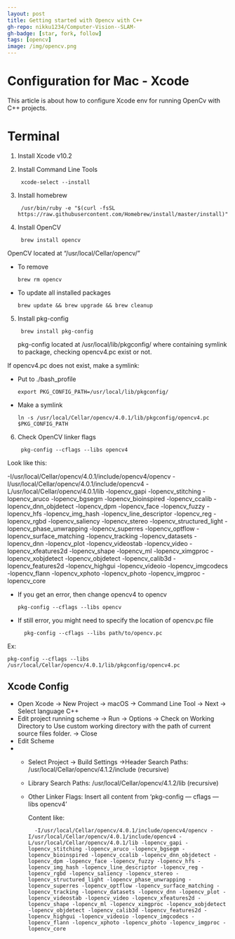 ```yaml
---
layout: post
title: Getting started with Opencv with C++
gh-repo: nikku1234/Computer-Vision--SLAM-
gh-badge: [star, fork, follow]
tags: [opencv]
image: /img/opencv.png
---
```


# Configuration for Mac - Xcode

This article is about how to configure Xcode env for running OpenCv with C++ projects.



# Terminal

1. Install Xcode v10.2

2. Install Command Line Tools

		xcode-select --install

3. Install homebrew

		/usr/bin/ruby -e "$(curl -fsSL https://raw.githubusercontent.com/Homebrew/install/master/install)"

4. Install OpenCV

		brew install opencv
OpenCV located at “/usr/local/Cellar/opencv/”

-   To remove

		brew rm opencv

-   To update all installed packages

		brew update && brew upgrade && brew cleanup

5. Install pkg-config

		brew install pkg-config
	pkg-config located at /usr/local/lib/pkgconfig/ where containing symlink to package, checking opencv4.pc exist or not.

If opencv4.pc does not exist, make a symlink:

-   Put to ./bash_profile

		export PKG_CONFIG_PATH=/usr/local/lib/pkgconfig/

-   Make a symlink

		ln -s /usr/local/Cellar/opencv/4.0.1/lib/pkgconfig/opencv4.pc $PKG_CONFIG_PATH

6. Check OpenCV linker flags

		pkg-config --cflags --libs opencv4

Look like this:

-I/usr/local/Cellar/opencv/4.0.1/include/opencv4/opencv -I/usr/local/Cellar/opencv/4.0.1/include/opencv4 -L/usr/local/Cellar/opencv/4.0.1/lib -lopencv_gapi -lopencv_stitching -lopencv_aruco -lopencv_bgsegm -lopencv_bioinspired -lopencv_ccalib -lopencv_dnn_objdetect -lopencv_dpm -lopencv_face -lopencv_fuzzy -lopencv_hfs -lopencv_img_hash -lopencv_line_descriptor -lopencv_reg -lopencv_rgbd -lopencv_saliency -lopencv_stereo -lopencv_structured_light -lopencv_phase_unwrapping -lopencv_superres -lopencv_optflow -lopencv_surface_matching -lopencv_tracking -lopencv_datasets -lopencv_dnn -lopencv_plot -lopencv_videostab -lopencv_video -lopencv_xfeatures2d -lopencv_shape -lopencv_ml -lopencv_ximgproc -lopencv_xobjdetect -lopencv_objdetect -lopencv_calib3d -lopencv_features2d -lopencv_highgui -lopencv_videoio -lopencv_imgcodecs -lopencv_flann -lopencv_xphoto -lopencv_photo -lopencv_imgproc -lopencv_core

-   If you get an error, then change opencv4 to opencv

		pkg-config --cflags --libs opencv

- If still error, you might need to specify the location of opencv.pc file

		pkg-config --cflags --libs path/to/opencv.pc

Ex:

	pkg-config --cflags --libs /usr/local/Cellar/opencv/4.0.1/lib/pkgconfig/opencv4.pc
## Xcode Config

-   Open Xcode -> New Project -> macOS -> Command Line Tool -> Next -> Select language C++
-  Edit project running scheme -> Run -> Options -> Check on Working Directory to Use custom working directory with the path of current source files folder. -> Close
- Edit Scheme
- -   Select Project -> Build Settings ->Header Search Paths: 			/usr/local/Cellar/opencv/4.1.2/include (recursive)
	-  Library Search Paths: /usr/local/Cellar/opencv/4.1.2/lib (recursive)
	- Other Linker Flags: Insert all content from ‘pkg-config — cflags — libs opencv4’

		Content like:

			-I/usr/local/Cellar/opencv/4.0.1/include/opencv4/opencv -I/usr/local/Cellar/opencv/4.0.1/include/opencv4 -L/usr/local/Cellar/opencv/4.0.1/lib -lopencv_gapi -lopencv_stitching -lopencv_aruco -lopencv_bgsegm -lopencv_bioinspired -lopencv_ccalib -lopencv_dnn_objdetect -lopencv_dpm -lopencv_face -lopencv_fuzzy -lopencv_hfs -lopencv_img_hash -lopencv_line_descriptor -lopencv_reg -lopencv_rgbd -lopencv_saliency -lopencv_stereo -lopencv_structured_light -lopencv_phase_unwrapping -lopencv_superres -lopencv_optflow -lopencv_surface_matching -lopencv_tracking -lopencv_datasets -lopencv_dnn -lopencv_plot -lopencv_videostab -lopencv_video -lopencv_xfeatures2d -lopencv_shape -lopencv_ml -lopencv_ximgproc -lopencv_xobjdetect -lopencv_objdetect -lopencv_calib3d -lopencv_features2d -lopencv_highgui -lopencv_videoio -lopencv_imgcodecs -lopencv_flann -lopencv_xphoto -lopencv_photo -lopencv_imgproc -lopencv_core
